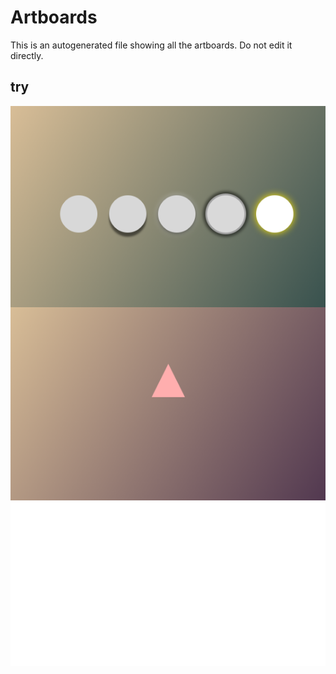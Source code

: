 # Artboards

This is an autogenerated file showing all the artboards. Do not edit it directly.
## try

![try](./.exportedArtboards%2Ftry%2Ftry.png)
